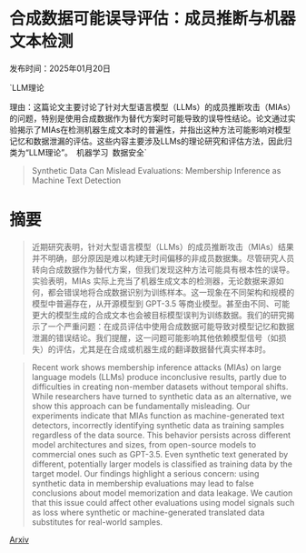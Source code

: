 # 合成数据可能误导评估：成员推断与机器文本检测

发布时间：2025年01月20日

`LLM理论

理由：这篇论文主要讨论了针对大型语言模型（LLMs）的成员推断攻击（MIAs）的问题，特别是使用合成数据作为替代方案时可能导致的误导性结论。论文通过实验揭示了MIAs在检测机器生成文本时的普遍性，并指出这种方法可能影响对模型记忆和数据泄漏的评估。这些内容主要涉及LLMs的理论研究和评估方法，因此归类为“LLM理论”。` `机器学习` `数据安全`

> Synthetic Data Can Mislead Evaluations: Membership Inference as Machine Text Detection

# 摘要

> 近期研究表明，针对大型语言模型（LLMs）的成员推断攻击（MIAs）结果并不明确，部分原因是难以构建无时间偏移的非成员数据集。尽管研究人员转向合成数据作为替代方案，但我们发现这种方法可能具有根本性的误导。实验表明，MIAs 实际上充当了机器生成文本的检测器，无论数据来源如何，都会错误地将合成数据识别为训练样本。这一现象在不同架构和规模的模型中普遍存在，从开源模型到 GPT-3.5 等商业模型。甚至由不同、可能更大的模型生成的合成文本也会被目标模型误判为训练数据。我们的研究揭示了一个严重问题：在成员评估中使用合成数据可能导致对模型记忆和数据泄漏的错误结论。我们提醒，这一问题可能影响其他依赖模型信号（如损失）的评估，尤其是在合成或机器生成的翻译数据替代真实样本时。

> Recent work shows membership inference attacks (MIAs) on large language models (LLMs) produce inconclusive results, partly due to difficulties in creating non-member datasets without temporal shifts. While researchers have turned to synthetic data as an alternative, we show this approach can be fundamentally misleading. Our experiments indicate that MIAs function as machine-generated text detectors, incorrectly identifying synthetic data as training samples regardless of the data source. This behavior persists across different model architectures and sizes, from open-source models to commercial ones such as GPT-3.5. Even synthetic text generated by different, potentially larger models is classified as training data by the target model. Our findings highlight a serious concern: using synthetic data in membership evaluations may lead to false conclusions about model memorization and data leakage. We caution that this issue could affect other evaluations using model signals such as loss where synthetic or machine-generated translated data substitutes for real-world samples.

[Arxiv](https://arxiv.org/abs/2501.11786)